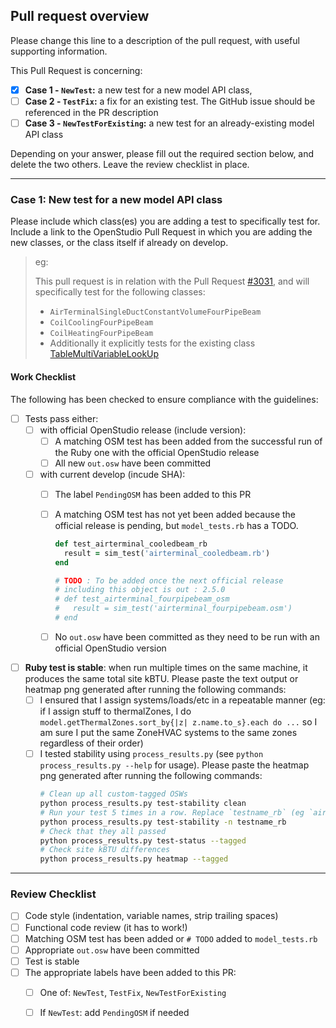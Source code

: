 Pull request overview
---------------------

Please change this line to a description of the pull request, with useful supporting information.

This Pull Request is concerning:

 - [x] **Case 1 - `NewTest`:** a new test for a new model API class,
 - [ ] **Case 2 - `TestFix`:** a fix for an existing test. The GitHub issue should be referenced in the PR description
 - [ ] **Case 3 - `NewTestForExisting`:** a new test for an already-existing model API class

Depending on your answer, please fill out the required section below, and delete the two others. Leave the review checklist in place.

----------------------------------------------------------------------------------------------------------

### Case 1: New test for a new model API class

Please include which class(es) you are adding a test to specifically test for.
Include a link to the OpenStudio Pull Request in which you are adding the new classes, or the class itself if already on develop.

> eg:
>
> This pull request is in relation with the Pull Request [#3031](https://github.com/NREL/OpenStudio/pull/3031), and  will specifically test for the following classes:
> * `AirTerminalSingleDuctConstantVolumeFourPipeBeam`
> * `CoilCoolingFourPipeBeam`
> * `CoilHeatingFourPipeBeam`
> * Additionally it explicitly tests for the existing class [TableMultiVariableLookUp](https://github.com/NREL/OpenStudio/blob/develop/openstudiocore/src/model/TableMultiVariableLookup.hpp)

#### Work Checklist

The following has been checked to ensure compliance with the guidelines:

 - [ ] Tests pass either:
     - [ ] with official OpenStudio release (include version):
         - [ ] A matching OSM test has been added from the successful run of the Ruby one with the official OpenStudio release
         - [ ] All new `out.osw` have been committed

     - [ ] with current develop (incude SHA):
         - [ ] The label `PendingOSM` has been added to this PR
         - [ ] A matching OSM test has not yet been added because the official release is pending, but `model_tests.rb` has a TODO.
            ```ruby
            def test_airterminal_cooledbeam_rb
              result = sim_test('airterminal_cooledbeam.rb')
            end

            # TODO : To be added once the next official release
            # including this object is out : 2.5.0
            # def test_airterminal_fourpipebeam_osm
            #   result = sim_test('airterminal_fourpipebeam.osm')
            # end
            ```
        - [ ] No `out.osw` have been committed as they need to be run with an official OpenStudio version


 - [ ] **Ruby test is stable**: when run multiple times on the same machine, it produces the same total site kBTU.
    Please paste the text output or heatmap png generated after running the following commands:
     - [ ] I ensured that I assign systems/loads/etc in a repeatable manner (eg: if I assign stuff to thermalZones, I do `model.getThermalZones.sort_by{|z| z.name.to_s}.each do ...` so I am sure I put the same ZoneHVAC systems to the same zones regardless of their order)
     - [ ] I tested stability using `process_results.py` (see `python process_results.py --help` for usage).
     Please paste the heatmap png generated after running the following commands:
        ```bash
        # Clean up all custom-tagged OSWs
        python process_results.py test-stability clean
        # Run your test 5 times in a row. Replace `testname_rb` (eg `airterminal_fourpipebeam_rb`)
        python process_results.py test-stability -n testname_rb
        # Check that they all passed
        python process_results.py test-status --tagged
        # Check site kBTU differences
        python process_results.py heatmap --tagged

        ```

----------------------------------------------------------------------------------------------------------

### Review Checklist

 - [ ] Code style (indentation, variable names, strip trailing spaces)
 - [ ] Functional code review (it has to work!)
 - [ ] Matching OSM test has been added or `# TODO` added to `model_tests.rb`
 - [ ] Appropriate `out.osw` have been committed
 - [ ] Test is stable
 - [ ] The appropriate labels have been added to this PR:
   - [ ] One of: `NewTest`, `TestFix`, `NewTestForExisting`
   - [ ] If `NewTest`: add `PendingOSM` if needed

